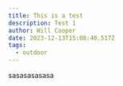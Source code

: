 ```yaml
---
title: This is a test
description: Test 1
author: Will Cooper
date: 2023-12-13T15:08:40.517Z
tags:
  - outdoor
---
```

s﻿asasasasasa